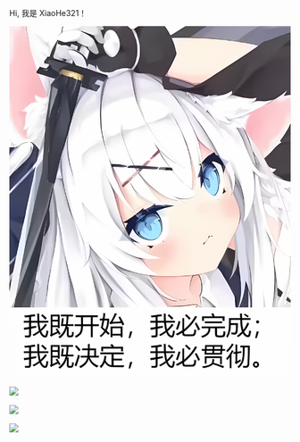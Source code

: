 Hi, 我是 XiaoHe321！

![我既开始，我必完成；我既决定，我必贯彻。](https://raw.githubusercontent.com/xh321/xh321/main/imgs/logo.png)

![](https://github-readme-stats.vercel.app/api?username=xh321&show_icons=true&theme=chartreuse-dark)

![](https://github-readme-stats.vercel.app/api/top-langs/?username=xh321)

![](https://metrics.lecoq.io/xh321?template=classic&isocalendar=1&isocalendar.duration=full-year)
